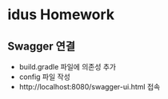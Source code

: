 # idus Homework

## Swagger 연결
- build.gradle 파일에 의존성 추가
- config 파일 작성
- http://localhost:8080/swagger-ui.html 접속
